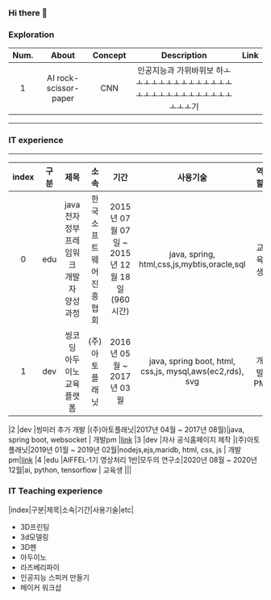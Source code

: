 ### Hi there 👋


### Exploration


| Num. |    About                                   | Concept        | Description                                      | Link        |
| :---------:  | :-----------:                                | :-------------------: | :-------------------:                         |  -------------------: |
| 1 | AI rock-scissor-paper              | CNN                | 인공지능과 가위바위보 하ㅗㅗㅗㅗㅗㅗㅗㅗㅗㅗㅗㅗㅗㅗㅗㅗㅗㅗㅗㅗㅗㅗㅗㅗㅗㅗㅗㅗㅗㅗ기           |      |

-----
### IT experience
-----
| index | 구분 | 제목 | 소속 | 기간 | 사용기술 | 역할 | etc|
|:-----:|:----:|:----:|:---:|:---:|:-------:|:---------:|:---------:|
|0      |edu   |java 전자정부 프레임워크 개발자 양성과정|한국소프트웨어진흥협회|2015년 07월 07일 ~ 2015년 12월 18일(960시간)|java, spring, html,css,js,mybtis,oracle,sql| 교육생 |[link](https://github.com/ittapa/Tippingpoint)|
|1     |dev   |씽코딩 아두이노 교육 플랫폼|(주)아토플래닛|2016년 05월 ~ 2017년 03월|java, spring boot, html, css,js, mysql,aws(ec2,rds), svg| 개발PM |[link](https://thingcoding.com/) |

|2     |dev   |씽미러 추가 개발         |(주)아토플래닛|2017년 04월 ~ 2017년 08월)|java, spring boot, websocket | 개발pm |[link](https://thingcoding.com/)
|3     |dev   |자사 공식홈페이지 제작   |(주)아토플래닛|2019년 01월 ~ 2019년 02월|nodejs,ejs,maridb, html, css, js | 개발pm|[link](https://ato-planet.com/)
|4     |edu    |AIFFEL-1기 영상처리 1반|모두의 연구소|2020년 08월 ~ 2020년 12월|ai, python, tensorflow | 교육생 |||


### IT Teaching experience
|index|구분|제목|소속|기간|사용기술|etc|
- 3D프린팅
- 3d모델링
- 3D펜
- 아두이노
- 라즈베리파이
- 인공지능 스피커 만들기
- 메이커 워크샵

<!--
**ittapa/ittapa** is a ✨ _special_ ✨ repository because its `README.md` (this file) appears on your GitHub profile.






Here are some ideas to get you started:

- 🔭 I’m currently working on ...
- 🌱 I’m currently learning ...
- 👯 I’m looking to collaborate on ...
- 🤔 I’m looking for help with ...
- 💬 Ask me about ...
- 📫 How to reach me: ...
- 😄 Pronouns: ...
- ⚡ Fun fact: ...
-->

